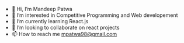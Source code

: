 - 👋 Hi, I’m Mandeep Patwa
- 👀 I’m interested in Competitive Programming and Web developement
- 🌱 I’m currently learning React.js
- 💞️ I’m looking to collaborate on react projects
- 📫 How to reach me mpatwa98@gmail.com

<!---
mpatwa98/mpatwa98 is a ✨ special ✨ repository because its `README.md` (this file) appears on your GitHub profile.
You can click the Preview link to take a look at your changes.
--->

